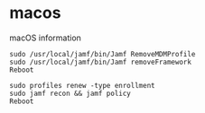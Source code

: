 # macos
macOS information

````
sudo /usr/local/jamf/bin/Jamf RemoveMDMProfile
sudo /usr/local/jamf/bin/Jamf removeFramework
Reboot
````

````
sudo profiles renew -type enrollment
sudo jamf recon && jamf policy
Reboot
````

